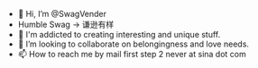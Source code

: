 - 👋 Hi, I’m @SwagVender
- Humble Swag -> 谦逊有样
- 🌱 I'm addicted to creating interesting and unique stuff.
- 💞️ I’m looking to collaborate on belongingness and love needs.
- 📫 How to reach me by mail first step 2 never at sina dot com

<!---
SwagVender/SwagVender is a ✨ special ✨ repository because its `README.md` (this file) appears on your GitHub profile.
You can click the Preview link to take a look at your changes.
--->
